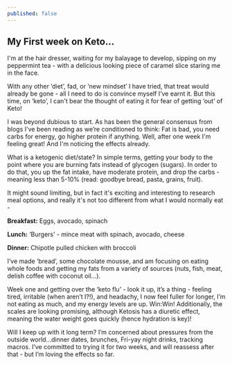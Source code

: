 ```yaml
---
published: false
---
```

## My First week on Keto...

I'm at the hair dresser, waiting for my balayage to develop, sipping on my peppermint tea - with a delicious looking piece of caramel slice staring me in the face.

With any other ‘diet’, fad, or ‘new mindset’ I have tried, that treat would already be gone - all I need to do is convince myself I’ve earnt it. But this time, on ‘keto’, I can't bear the thought of eating it for fear of getting ‘out’ of Keto!

I was beyond dubious to start. As has been the general consensus from blogs I've been reading as we’re conditioned to think: Fat is bad, you need carbs for energy, go higher protein if anything. Well, after one week I'm feeling great! And I'm noticing the effects already. 

What is a ketogenic diet/state? In simple terms, getting your body to the point where you are burning fats instead of glycogen (sugars). In order to do that, you up the fat intake, have moderate protein, and drop the carbs - meaning less than 5-10% (read: goodbye bread, pasta, grains, fruit).

It might sound limiting, but in fact it's exciting and interesting to research meal options, and really it's not too different from what I would normally eat -

**Breakfast:**
Eggs, avocado, spinach

**Lunch:**
‘Burgers’ - mince meat with spinach, avocado, cheese

**Dinner:**
Chipotle pulled chicken with broccoli

I’ve made ‘bread’, some chocolate mousse, and am focusing on eating whole foods and getting my fats from a variety of sources (nuts, fish, meat, delish coffee with coconut oil…).

Week one and getting over the ‘keto flu’ - look it up, it’s a thing - feeling tired, irritable (when aren’t I?!), and headachy, I now feel fuller for longer, I’m not eating as much, and my energy levels are up. Win:Win! Additionally, the scales are looking promising, although Ketosis has a diuretic effect, meaning the water weight goes quickly (hence hydration is key)!

Will I keep up with it long term? I’m concerned about pressures from the outside world...dinner dates, brunches, Fri-yay night drinks, tracking macros. I’ve committed to trying it for two weeks, and will reassess after that - but I’m loving the effects so far.


